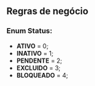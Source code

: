 ## Regras de negócio

### Enum Status:
- **ATIVO** = 0;
- **INATIVO** = 1;
- **PENDENTE** = 2;
- **EXCLUIDO** = 3;
- **BLOQUEADO** = 4;